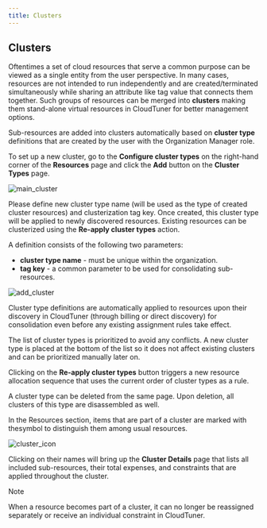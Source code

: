 ```yaml
---
title: Clusters
---
```

## Clusters

Oftentimes a set of cloud resources that serve a common purpose can be viewed as a single entity from the user perspective. In many cases, resources are not intended to run independently and are created/terminated simultaneously while sharing an attribute like tag value that connects them together. Such groups of resources can be merged into **clusters** making them stand-alone virtual resources in CloudTuner for better management options.

Sub-resources are added into clusters automatically based on **cluster type** definitions that are created by the user with the Organization Manager role.

To set up a new cluster, go to the **Configure cluster types** on the right-hand corner of the **Resources** page and click the **Add** button on the **Cluster Types** page.

![main_cluster](https://cloudtuner-email-templates-image.s3.eu-north-1.amazonaws.com/documentation/cluster.png)

Please define new cluster type name (will be used as the type of created cluster resources) and clusterization tag key. Once created, this cluster type will be applied to newly discovered resources. Existing resources can be clusterized using the **Re-apply cluster types** action.

A definition consists of the following two parameters:

- **cluster type name** - must be unique within the organization.
- **tag key** - a common parameter to be used for consolidating sub-resources.

![add_cluster](https://cloudtuner-email-templates-image.s3.eu-north-1.amazonaws.com/documentation/addcluster.png)

Cluster type definitions are automatically applied to resources upon their discovery in CloudTuner (through billing or direct discovery) for consolidation even before any existing assignment rules take effect.

The list of cluster types is prioritized to avoid any conflicts. A new cluster type is placed at the bottom of the list so it does not affect existing clusters and can be prioritized manually later on.

Clicking on the **Re-apply cluster types** button triggers a new resource allocation sequence that uses the current order of cluster types as a rule.

A cluster type can be deleted from the same page. Upon deletion, all clusters of this type are disassembled as well.

In the Resources section, items that are part of a cluster are marked with thesymbol to distinguish them among usual resources.

![cluster_icon](https://cloudtuner-email-templates-image.s3.eu-north-1.amazonaws.com/documentation/resourcepage.png)

Clicking on their names will bring up the **Cluster Details** page that lists all included sub-resources, their total expenses, and constraints that are applied throughout the cluster.

Note

When a resource becomes part of a cluster, it can no longer be reassigned separately or receive an individual constraint in CloudTuner.

